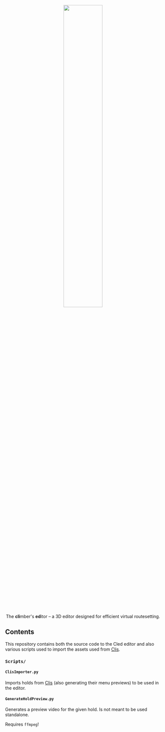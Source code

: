 <p align="center" width="100%">
<img width="50%" src="https://raw.githubusercontent.com/Climber-Apps/Cled/master/Assets/UI/Logo.svg">
</p>

<p align="center" width="100%">
The <strong>cli</strong>mber's <strong>ed</strong>itor – a 3D editor designed for efficient virtual routesetting.
</p>

## Contents
This repository contains both the source code to the Cled editor and also various scripts used to import the assets used from [Clis](TODO).

### `Scripts/`

#### `ClisImporter.py`
Imports holds from [Clis]() (also generating their menu previews) to be used in the editor.

#### `GenerateHoldPreview.py`
Generates a preview video for the given hold.
Is not meant to be used standalone.

Requires `ffmpeg`!
